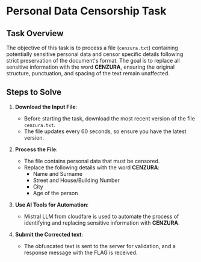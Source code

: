 # Personal Data Censorship Task

## Task Overview
The objective of this task is to process a file (`cenzura.txt`) containing potentially sensitive personal data and censor specific details following strict preservation of the document's format. The goal is to replace all sensitive information with the word **CENZURA**, ensuring the original structure, punctuation, and spacing of the text remain unaffected.

## Steps to Solve

1. **Download the Input File**:
    - Before starting the task, download the most recent version of the file `cenzura.txt`.
    - The file updates every 60 seconds, so ensure you have the latest version.

2. **Process the File**:
    - The file contains personal data that must be censored.
    - Replace the following details with the word **CENZURA**:
        - Name and Surname
        - Street and House/Building Number
        - City
        - Age of the person

3. **Use AI Tools for Automation**:
    - Mistral LLM from cloudfare is used to automate the process of identifying and replacing sensitive information with **CENZURA**.

5. **Submit the Corrected text**:
   - The obfuscated text is sent to the server for validation, and a response message with the FLAG is received.
